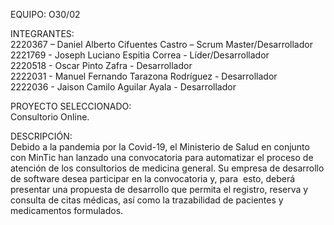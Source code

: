 EQUIPO: O30/02

INTEGRANTES:<br/>
2220367 – Daniel Alberto Cifuentes Castro – Scrum Master/Desarrollador<br/>
2221769 - Joseph Luciano Espitia Correa - Líder/Desarrollador<br/>
2220518 - Oscar Pinto Zafra - Desarrollador<br/>
2222031 - Manuel Fernando Tarazona Rodríguez - Desarrollador<br/>
2222036 - Jaison Camilo Aguilar Ayala - Desarrollador<br/>

PROYECTO SELECCIONADO:<br/>
Consultorio Online.

DESCRIPCIÓN:<br/>
Debido a la pandemia por la Covid-19, el Ministerio de Salud en conjunto con MinTic han lanzado una convocatoria para automatizar el proceso de atención de los consultorios de medicina general. Su empresa de desarrollo de software desea participar en la convocatoria y, para  esto, deberá presentar una propuesta de desarrollo que permita el registro, reserva y consulta de citas médicas, así como la trazabilidad de pacientes y medicamentos formulados.